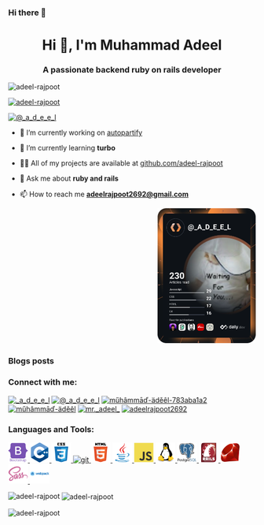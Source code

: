 ### Hi there 👋

<h1 align="center">Hi 👋, I'm Muhammad Adeel</h1>
<h3 align="center">A passionate backend ruby on rails developer</h3>

<p align="left"> <img src="https://komarev.com/ghpvc/?username=adeel-rajpoot&label=Profile%20views&color=0e75b6&style=flat" alt="adeel-rajpoot" /> </p>

<p align="left"> <a href="https://github.com/ryo-ma/github-profile-trophy"><img src="https://github-profile-trophy.vercel.app/?username=adeel-rajpoot" alt="adeel-rajpoot" /></a> </p>

<p align="left"> <a href="https://twitter.com/@_a_d_e_e_l" target="blank"><img src="https://img.shields.io/twitter/follow/@_a_d_e_e_l?logo=twitter&style=for-the-badge" alt="@_a_d_e_e_l" /></a> </p>

- 🔭 I’m currently working on [autopartify](https://autopartify.com/)

- 🌱 I’m currently learning **turbo**

- 👨‍💻 All of my projects are available at [github.com/adeel-rajpoot](github.com/adeel-rajpoot)

- 💬 Ask me about **ruby and rails**

- 📫 How to reach me **adeelrajpoot2692@gmail.com**

<p align="right"> <a href="https://app.daily.dev/DailyDevTips"><img src="https://github.com/a-d-e-e-l/a-d-e-e-l/blob/master/devcard.svg" width="200" alt="Műhâmmāď Äděêl's Dev Card"/></a></p>

### Blogs posts
<!-- BLOG-POST-LIST:START -->
<!-- BLOG-POST-LIST:END -->

<h3 align="left">Connect with me:</h3>
<p align="left">
<a href="https://dev.to/_a_d_e_e_l" target="blank"><img align="center" src="https://raw.githubusercontent.com/rahuldkjain/github-profile-readme-generator/master/src/images/icons/Social/devto.svg" alt="_a_d_e_e_l" height="30" width="40" /></a>
<a href="https://twitter.com/@_a_d_e_e_l" target="blank"><img align="center" src="https://raw.githubusercontent.com/rahuldkjain/github-profile-readme-generator/master/src/images/icons/Social/twitter.svg" alt="@_a_d_e_e_l" height="30" width="40" /></a>
<a href="https://linkedin.com/in/műhâmmāď-äděêl-783aba1a2" target="blank"><img align="center" src="https://raw.githubusercontent.com/rahuldkjain/github-profile-readme-generator/master/src/images/icons/Social/linked-in-alt.svg" alt="műhâmmāď-äděêl-783aba1a2" height="30" width="40" /></a>
<a href="https://stackoverflow.com/users/műhâmmāď-äděêl" target="blank"><img align="center" src="https://raw.githubusercontent.com/rahuldkjain/github-profile-readme-generator/master/src/images/icons/Social/stack-overflow.svg" alt="műhâmmāď-äděêl" height="30" width="40" /></a>
<a href="https://instagram.com/mr._adeel_" target="blank"><img align="center" src="https://raw.githubusercontent.com/rahuldkjain/github-profile-readme-generator/master/src/images/icons/Social/instagram.svg" alt="mr._adeel_" height="30" width="40" /></a>
<a href="https://www.leetcode.com/adeelrajpoot2692" target="blank"><img align="center" src="https://raw.githubusercontent.com/rahuldkjain/github-profile-readme-generator/master/src/images/icons/Social/leet-code.svg" alt="adeelrajpoot2692" height="30" width="40" /></a>
</p>

<h3 align="left">Languages and Tools:</h3>
<p align="left"> <a href="https://getbootstrap.com" target="_blank" rel="noreferrer"> <img src="https://raw.githubusercontent.com/devicons/devicon/master/icons/bootstrap/bootstrap-plain-wordmark.svg" alt="bootstrap" width="40" height="40"/> </a> <a href="https://www.w3schools.com/cpp/" target="_blank" rel="noreferrer"> <img src="https://raw.githubusercontent.com/devicons/devicon/master/icons/cplusplus/cplusplus-original.svg" alt="cplusplus" width="40" height="40"/> </a> <a href="https://www.w3schools.com/css/" target="_blank" rel="noreferrer"> <img src="https://raw.githubusercontent.com/devicons/devicon/master/icons/css3/css3-original-wordmark.svg" alt="css3" width="40" height="40"/> </a> <a href="https://git-scm.com/" target="_blank" rel="noreferrer"> <img src="https://www.vectorlogo.zone/logos/git-scm/git-scm-icon.svg" alt="git" width="40" height="40"/> </a> <a href="https://www.w3.org/html/" target="_blank" rel="noreferrer"> <img src="https://raw.githubusercontent.com/devicons/devicon/master/icons/html5/html5-original-wordmark.svg" alt="html5" width="40" height="40"/> </a> <a href="https://www.java.com" target="_blank" rel="noreferrer"> <img src="https://raw.githubusercontent.com/devicons/devicon/master/icons/java/java-original.svg" alt="java" width="40" height="40"/> </a> <a href="https://developer.mozilla.org/en-US/docs/Web/JavaScript" target="_blank" rel="noreferrer"> <img src="https://raw.githubusercontent.com/devicons/devicon/master/icons/javascript/javascript-original.svg" alt="javascript" width="40" height="40"/> </a> <a href="https://www.linux.org/" target="_blank" rel="noreferrer"> <img src="https://raw.githubusercontent.com/devicons/devicon/master/icons/linux/linux-original.svg" alt="linux" width="40" height="40"/> </a> <a href="https://www.postgresql.org" target="_blank" rel="noreferrer"> <img src="https://raw.githubusercontent.com/devicons/devicon/master/icons/postgresql/postgresql-original-wordmark.svg" alt="postgresql" width="40" height="40"/> </a> <a href="https://rubyonrails.org" target="_blank" rel="noreferrer"> <img src="https://raw.githubusercontent.com/devicons/devicon/master/icons/rails/rails-original-wordmark.svg" alt="rails" width="40" height="40"/> </a> <a href="https://www.ruby-lang.org/en/" target="_blank" rel="noreferrer"> <img src="https://raw.githubusercontent.com/devicons/devicon/master/icons/ruby/ruby-original.svg" alt="ruby" width="40" height="40"/> </a> <a href="https://sass-lang.com" target="_blank" rel="noreferrer"> <img src="https://raw.githubusercontent.com/devicons/devicon/master/icons/sass/sass-original.svg" alt="sass" width="40" height="40"/> </a> <a href="https://webpack.js.org" target="_blank" rel="noreferrer"> <img src="https://raw.githubusercontent.com/devicons/devicon/d00d0969292a6569d45b06d3f350f463a0107b0d/icons/webpack/webpack-original-wordmark.svg" alt="webpack" width="40" height="40"/> </a> </p>

<p><img align="left" src="https://github-readme-stats.vercel.app/api/top-langs?username=adeel-rajpoot&show_icons=true&locale=en&layout=compact" alt="adeel-rajpoot" /></p>

<p>&nbsp;<img align="center" src="https://github-readme-stats.vercel.app/api?username=adeel-rajpoot&show_icons=true&locale=en" alt="adeel-rajpoot" /></p>

<p><img align="center" src="https://github-readme-streak-stats.herokuapp.com/?user=adeel-rajpoot&" alt="adeel-rajpoot" /></p>

